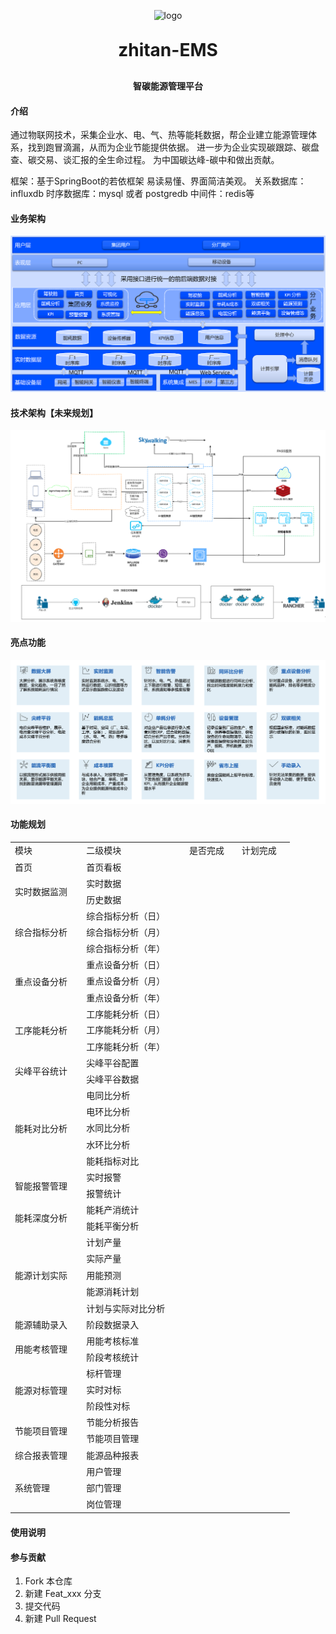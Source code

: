 <p align="center">
	<img alt="logo" src="readme/logo">
</p>
<h1 align="center" style="margin: 30px 0 30px; font-weight: bold;">zhitan-EMS</h1>
<h4 align="center">智碳能源管理平台</h4>


#### 介绍
通过物联网技术，采集企业水、电、气、热等能耗数据，帮企业建立能源管理体系，找到跑冒滴漏，从而为企业节能提供依据。
进一步为企业实现碳跟踪、碳盘查、碳交易、谈汇报的全生命过程。 为中国碳达峰-碳中和做出贡献。

框架：基于SpringBoot的若依框架 易读易懂、界面简洁美观。
关系数据库：influxdb
时序数据库：mysql 或者 postgredb
中间件：redis等

#### 业务架构
![输入图片说明](readme/业务架构.png)
#### 技术架构【未来规划】
![输入图片说明](readme/技术架构.png)
#### 亮点功能
![输入图片说明](readme/亮点功能.png)
#### 功能规划
<table border="0" cellpadding="0" cellspacing="0" width="447" style="border-collapse:
 collapse;table-layout:fixed;width:335pt">
 <colgroup><col class="xl106" width="116" style="mso-width-source:userset;mso-width-alt:4454;
 width:87pt">
 <col class="xl106" width="171" style="mso-width-source:userset;mso-width-alt:6553;
 width:128pt">
 <col class="xl106" width="80" span="2" style="mso-width-source:userset;mso-width-alt:
 3072;width:60pt">
 </colgroup><tbody><tr height="21" style="height:16.0pt">
  <td height="21" class="xl107" width="116" style="height:16.0pt;width:87pt">模块</td>
  <td class="xl107" width="171" style="border-left:none;width:128pt">二级模块</td>
  <td class="xl107" width="80" style="border-left:none;width:60pt">是否完成</td>
  <td class="xl107" width="80" style="border-left:none;width:60pt">计划完成</td>
 </tr>
 <tr height="21" style="height:16.0pt">
  <td height="21" class="xl108" style="height:16.0pt;border-top:none">首页</td>
  <td class="xl108" style="border-top:none;border-left:none">首页看板</td>
  <td class="xl108" style="border-top:none;border-left:none">　</td>
  <td class="xl108" style="border-top:none;border-left:none">　</td>
 </tr>
 <tr height="21" style="height:16.0pt">
  <td rowspan="2" height="42" class="xl108" style="height:32.0pt;border-top:none">实时数据监测</td>
  <td class="xl108" style="border-top:none;border-left:none">实时数据</td>
  <td class="xl108" style="border-top:none;border-left:none">　</td>
  <td class="xl108" style="border-top:none;border-left:none">　</td>
 </tr>
 <tr height="21" style="height:16.0pt">
  <td height="21" class="xl108" style="height:16.0pt;border-top:none;border-left:
  none">历史数据</td>
  <td class="xl108" style="border-top:none;border-left:none">　</td>
  <td class="xl108" style="border-top:none;border-left:none">　</td>
 </tr>
 <tr height="21" style="height:16.0pt">
  <td rowspan="3" height="63" class="xl108" style="height:48.0pt;border-top:none">综合指标分析</td>
  <td class="xl108" style="border-top:none;border-left:none">综合指标分析（日）</td>
  <td class="xl108" style="border-top:none;border-left:none">　</td>
  <td class="xl108" style="border-top:none;border-left:none">　</td>
 </tr>
 <tr height="21" style="height:16.0pt">
  <td height="21" class="xl108" style="height:16.0pt;border-top:none;border-left:
  none">综合指标分析（月）</td>
  <td class="xl108" style="border-top:none;border-left:none">　</td>
  <td class="xl108" style="border-top:none;border-left:none">　</td>
 </tr>
 <tr height="21" style="height:16.0pt">
  <td height="21" class="xl108" style="height:16.0pt;border-top:none;border-left:
  none">综合指标分析（年）</td>
  <td class="xl108" style="border-top:none;border-left:none">　</td>
  <td class="xl108" style="border-top:none;border-left:none">　</td>
 </tr>
 <tr height="21" style="height:16.0pt">
  <td rowspan="3" height="63" class="xl108" style="height:48.0pt;border-top:none">重点设备分析</td>
  <td class="xl108" style="border-top:none;border-left:none">重点设备分析（日）</td>
  <td class="xl108" style="border-top:none;border-left:none">　</td>
  <td class="xl108" style="border-top:none;border-left:none">　</td>
 </tr>
 <tr height="21" style="height:16.0pt">
  <td height="21" class="xl108" style="height:16.0pt;border-top:none;border-left:
  none">重点设备分析（月）</td>
  <td class="xl108" style="border-top:none;border-left:none">　</td>
  <td class="xl108" style="border-top:none;border-left:none">　</td>
 </tr>
 <tr height="21" style="height:16.0pt">
  <td height="21" class="xl108" style="height:16.0pt;border-top:none;border-left:
  none">重点设备分析（年）</td>
  <td class="xl108" style="border-top:none;border-left:none">　</td>
  <td class="xl108" style="border-top:none;border-left:none">　</td>
 </tr>
 <tr height="21" style="height:16.0pt">
  <td rowspan="3" height="63" class="xl108" style="height:48.0pt;border-top:none">工序能耗分析</td>
  <td class="xl108" style="border-top:none;border-left:none">工序能耗分析（日）</td>
  <td class="xl108" style="border-top:none;border-left:none">　</td>
  <td class="xl108" style="border-top:none;border-left:none">　</td>
 </tr>
 <tr height="21" style="height:16.0pt">
  <td height="21" class="xl108" style="height:16.0pt;border-top:none;border-left:
  none">工序能耗分析（月）</td>
  <td class="xl108" style="border-top:none;border-left:none">　</td>
  <td class="xl108" style="border-top:none;border-left:none">　</td>
 </tr>
 <tr height="21" style="height:16.0pt">
  <td height="21" class="xl108" style="height:16.0pt;border-top:none;border-left:
  none">工序能耗分析（年）</td>
  <td class="xl108" style="border-top:none;border-left:none">　</td>
  <td class="xl108" style="border-top:none;border-left:none">　</td>
 </tr>
 <tr height="21" style="height:16.0pt">
  <td rowspan="2" height="42" class="xl108" style="height:32.0pt;border-top:none">尖峰平谷统计</td>
  <td class="xl108" style="border-top:none;border-left:none">尖峰平谷配置</td>
  <td class="xl108" style="border-top:none;border-left:none">　</td>
  <td class="xl108" style="border-top:none;border-left:none">　</td>
 </tr>
 <tr height="21" style="height:16.0pt">
  <td height="21" class="xl108" style="height:16.0pt;border-top:none;border-left:
  none">尖峰平谷数据</td>
  <td class="xl108" style="border-top:none;border-left:none">　</td>
  <td class="xl108" style="border-top:none;border-left:none">　</td>
 </tr>
 <tr height="21" style="height:16.0pt">
  <td rowspan="5" height="105" class="xl108" style="height:80.0pt;border-top:none">能耗对比分析</td>
  <td class="xl108" style="border-top:none;border-left:none">电同比分析</td>
  <td class="xl108" style="border-top:none;border-left:none">　</td>
  <td class="xl108" style="border-top:none;border-left:none">　</td>
 </tr>
 <tr height="21" style="height:16.0pt">
  <td height="21" class="xl108" style="height:16.0pt;border-top:none;border-left:
  none">电环比分析</td>
  <td class="xl108" style="border-top:none;border-left:none">　</td>
  <td class="xl108" style="border-top:none;border-left:none">　</td>
 </tr>
 <tr height="21" style="height:16.0pt">
  <td height="21" class="xl108" style="height:16.0pt;border-top:none;border-left:
  none">水同比分析</td>
  <td class="xl108" style="border-top:none;border-left:none">　</td>
  <td class="xl108" style="border-top:none;border-left:none">　</td>
 </tr>
 <tr height="21" style="height:16.0pt">
  <td height="21" class="xl108" style="height:16.0pt;border-top:none;border-left:
  none">水环比分析</td>
  <td class="xl108" style="border-top:none;border-left:none">　</td>
  <td class="xl108" style="border-top:none;border-left:none">　</td>
 </tr>
 <tr height="21" style="height:16.0pt">
  <td height="21" class="xl108" style="height:16.0pt;border-top:none;border-left:
  none">能耗指标对比</td>
  <td class="xl108" style="border-top:none;border-left:none">　</td>
  <td class="xl108" style="border-top:none;border-left:none">　</td>
 </tr>
 <tr height="21" style="height:16.0pt">
  <td rowspan="2" height="42" class="xl108" style="height:32.0pt;border-top:none">智能报警管理</td>
  <td class="xl108" style="border-top:none;border-left:none">实时报警</td>
  <td class="xl108" style="border-top:none;border-left:none">　</td>
  <td class="xl108" style="border-top:none;border-left:none">　</td>
 </tr>
 <tr height="21" style="height:16.0pt">
  <td height="21" class="xl108" style="height:16.0pt;border-top:none;border-left:
  none">报警统计</td>
  <td class="xl108" style="border-top:none;border-left:none">　</td>
  <td class="xl108" style="border-top:none;border-left:none">　</td>
 </tr>
 <tr height="21" style="height:16.0pt">
  <td rowspan="2" height="42" class="xl108" style="height:32.0pt;border-top:none">能耗深度分析</td>
  <td class="xl108" style="border-top:none;border-left:none">能耗产消统计</td>
  <td class="xl108" style="border-top:none;border-left:none">　</td>
  <td class="xl108" style="border-top:none;border-left:none">　</td>
 </tr>
 <tr height="21" style="height:16.0pt">
  <td height="21" class="xl108" style="height:16.0pt;border-top:none;border-left:
  none">能耗平衡分析</td>
  <td class="xl108" style="border-top:none;border-left:none">　</td>
  <td class="xl108" style="border-top:none;border-left:none">　</td>
 </tr>
 <tr height="21" style="height:16.0pt">
  <td rowspan="5" height="105" class="xl108" style="height:80.0pt;border-top:none">能源计划实际</td>
  <td class="xl108" style="border-top:none;border-left:none">计划产量</td>
  <td class="xl108" style="border-top:none;border-left:none">　</td>
  <td class="xl108" style="border-top:none;border-left:none">　</td>
 </tr>
 <tr height="21" style="height:16.0pt">
  <td height="21" class="xl108" style="height:16.0pt;border-top:none;border-left:
  none">实际产量</td>
  <td class="xl108" style="border-top:none;border-left:none">　</td>
  <td class="xl108" style="border-top:none;border-left:none">　</td>
 </tr>
 <tr height="21" style="height:16.0pt">
  <td height="21" class="xl108" style="height:16.0pt;border-top:none;border-left:
  none">用能预测</td>
  <td class="xl108" style="border-top:none;border-left:none">　</td>
  <td class="xl108" style="border-top:none;border-left:none">　</td>
 </tr>
 <tr height="21" style="height:16.0pt">
  <td height="21" class="xl108" style="height:16.0pt;border-top:none;border-left:
  none">能源消耗计划</td>
  <td class="xl108" style="border-top:none;border-left:none">　</td>
  <td class="xl108" style="border-top:none;border-left:none">　</td>
 </tr>
 <tr height="21" style="height:16.0pt">
  <td height="21" class="xl108" style="height:16.0pt;border-top:none;border-left:
  none">计划与实际对比分析</td>
  <td class="xl108" style="border-top:none;border-left:none">　</td>
  <td class="xl108" style="border-top:none;border-left:none">　</td>
 </tr>
 <tr height="21" style="height:16.0pt">
  <td height="21" class="xl108" style="height:16.0pt;border-top:none">能源辅助录入</td>
  <td class="xl108" style="border-top:none;border-left:none">阶段数据录入</td>
  <td class="xl108" style="border-top:none;border-left:none">　</td>
  <td class="xl108" style="border-top:none;border-left:none">　</td>
 </tr>
 <tr height="21" style="height:16.0pt">
  <td rowspan="2" height="42" class="xl108" style="height:32.0pt;border-top:none">用能考核管理</td>
  <td class="xl108" style="border-top:none;border-left:none">用能考核标准</td>
  <td class="xl108" style="border-top:none;border-left:none">　</td>
  <td class="xl108" style="border-top:none;border-left:none">　</td>
 </tr>
 <tr height="21" style="height:16.0pt">
  <td height="21" class="xl108" style="height:16.0pt;border-top:none;border-left:
  none">阶段考核统计</td>
  <td class="xl108" style="border-top:none;border-left:none">　</td>
  <td class="xl108" style="border-top:none;border-left:none">　</td>
 </tr>
 <tr height="21" style="height:16.0pt">
  <td rowspan="3" height="63" class="xl108" style="height:48.0pt;border-top:none">能源对标管理</td>
  <td class="xl108" style="border-top:none;border-left:none">标杆管理</td>
  <td class="xl108" style="border-top:none;border-left:none">　</td>
  <td class="xl108" style="border-top:none;border-left:none">　</td>
 </tr>
 <tr height="21" style="height:16.0pt">
  <td height="21" class="xl108" style="height:16.0pt;border-top:none;border-left:
  none">实时对标</td>
  <td class="xl108" style="border-top:none;border-left:none">　</td>
  <td class="xl108" style="border-top:none;border-left:none">　</td>
 </tr>
 <tr height="21" style="height:16.0pt">
  <td height="21" class="xl108" style="height:16.0pt;border-top:none;border-left:
  none">阶段性对标</td>
  <td class="xl108" style="border-top:none;border-left:none">　</td>
  <td class="xl108" style="border-top:none;border-left:none">　</td>
 </tr>
 <tr height="21" style="height:16.0pt">
  <td rowspan="2" height="42" class="xl108" style="height:32.0pt;border-top:none">节能项目管理</td>
  <td class="xl108" style="border-top:none;border-left:none">节能分析报告</td>
  <td class="xl108" style="border-top:none;border-left:none">　</td>
  <td class="xl108" style="border-top:none;border-left:none">　</td>
 </tr>
 <tr height="21" style="height:16.0pt">
  <td height="21" class="xl108" style="height:16.0pt;border-top:none;border-left:
  none">节能项目管理</td>
  <td class="xl108" style="border-top:none;border-left:none">　</td>
  <td class="xl108" style="border-top:none;border-left:none">　</td>
 </tr>
 <tr height="21" style="height:16.0pt">
  <td height="21" class="xl108" style="height:16.0pt;border-top:none">综合报表管理</td>
  <td class="xl108" style="border-top:none;border-left:none">能源品种报表</td>
  <td class="xl108" style="border-top:none;border-left:none">　</td>
  <td class="xl108" style="border-top:none;border-left:none">　</td>
 </tr>
 <tr height="21" style="height:16.0pt">
  <td rowspan="3" height="63" class="xl108" style="height:48.0pt;border-top:none">系统管理</td>
  <td class="xl108" style="border-top:none;border-left:none">用户管理</td>
  <td class="xl108" style="border-top:none;border-left:none">　</td>
  <td class="xl108" style="border-top:none;border-left:none">　</td>
 </tr>
 <tr height="21" style="height:16.0pt">
  <td height="21" class="xl108" style="height:16.0pt;border-top:none;border-left:
  none">部门管理</td>
  <td class="xl108" style="border-top:none;border-left:none">　</td>
  <td class="xl108" style="border-top:none;border-left:none">　</td>
 </tr>
 <tr height="21" style="height:16.0pt">
  <td height="21" class="xl108" style="height:16.0pt;border-top:none;border-left:
  none">岗位管理</td>
  <td class="xl108" style="border-top:none;border-left:none">　</td>
  <td class="xl108" style="border-top:none;border-left:none">　</td>
 </tr>
 <!--[if supportMisalignedColumns]-->
 <tr height="0" style="display:none">
  <td width="116" style="width:87pt"></td>
  <td width="171" style="width:128pt"></td>
  <td width="80" style="width:60pt"></td>
  <td width="80" style="width:60pt"></td>
 </tr>
 <!--[endif]-->
</tbody></table>

#### 使用说明

#### 参与贡献

1.  Fork 本仓库
2.  新建 Feat_xxx 分支
3.  提交代码
4.  新建 Pull Request

